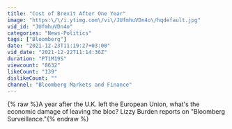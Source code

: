 ```yaml
---
title: "Cost of Brexit After One Year"
image: "https:\/\/i.ytimg.com\/vi\/JUfmhuVDn4o\/hqdefault.jpg"
vid_id: "JUfmhuVDn4o"
categories: "News-Politics"
tags: ["Bloomberg"]
date: "2021-12-23T11:19:27+03:00"
vid_date: "2021-12-22T11:14:36Z"
duration: "PT1M19S"
viewcount: "8632"
likeCount: "139"
dislikeCount: ""
channel: "Bloomberg Markets and Finance"
---
```

{% raw %}A year after the U.K. left the European Union, what's the economic damage of leaving the bloc? Lizzy Burden reports on &quot;Bloomberg Surveillance.&quot;{% endraw %}
